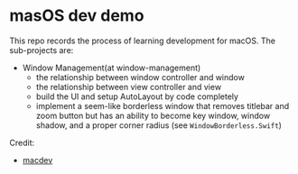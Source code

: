 # masOS dev demo

This repo records the process of learning development for macOS. The sub-projects are:

- Window Management(at window-management)
  - the relationship between window controller and window
  - the relationship between view controller and view
  - build the UI and setup AutoLayout by code completely
  - implement a seem-like borderless window that removes titlebar and zoom button but has an ability to become key window, window shadow, and a proper corner radius (see `WindowBorderless.Swift`)

Credit:

- [macdev](macdev.io)
